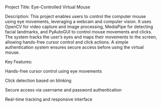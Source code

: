Project Title: Eye-Controlled Virtual Mouse

Description:
This project enables users to control the computer mouse using eye movements, leveraging a webcam and computer vision. 
It uses OpenCV for video capture and image processing, MediaPipe for detecting facial landmarks, and PyAutoGUI to control mouse movements and clicks. 
The system tracks the user’s eyes and maps their movements to the screen, allowing hands-free cursor control and click actions. A simple authentication system ensures secure access before using the virtual mouse.

Key Features:

Hands-free cursor control using eye movements

Click detection based on blinking

Secure access via username and password authentication

Real-time tracking and responsive interface
